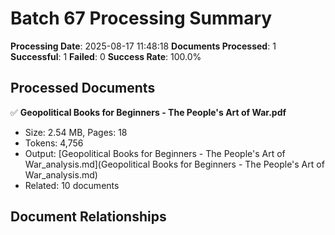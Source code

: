 # Batch 67 Processing Summary

**Processing Date**: 2025-08-17 11:48:18
**Documents Processed**: 1
**Successful**: 1
**Failed**: 0
**Success Rate**: 100.0%

## Processed Documents

✅ **Geopolitical Books for Beginners - The People's Art of War.pdf**
   - Size: 2.54 MB, Pages: 18
   - Tokens: 4,756
   - Output: [Geopolitical Books for Beginners - The People's Art of War_analysis.md](Geopolitical Books for Beginners - The People's Art of War_analysis.md)
   - Related: 10 documents

## Document Relationships
